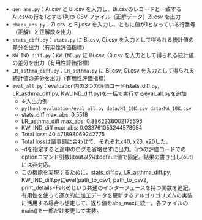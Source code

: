 - `gen_ans.py`：Ai.csv と Bi.csv を入力し、Bi.csvのレコードと一致するAi.csvの行を1とする1列の CSV ファイル（正解データ）Zi.csv を出力
- `check_ans.py`：Zi.csv と Fij.csv を入力し、ともに値が1となっている行番号（正解）と正解数を出力
- `stats_diff.py`：`stats.py` に Bi.csv, Ci.csv を入力として得られる統計値の差分を出力（有用性評価指標）
- `KW_IND_diff.py`：`KW_IND.py` に Bi.csv, Ci.csv を入力として得られる統計値の差分を出力（有用性評価指標）
- `LR_asthma_diff.py`：`LR_asthma.py` に Bi.csv, Ci.csv を入力として得られる統計値の差分を出力（有用性評価指標）
- `eval_all.py`：evaluation内の3つの評価コード(stats_diff.py, LR_asthma_diff.py, KW_IND_diff.py)を一括で実行するeval_all.pyを追加
    - ↓入出力例
    - `python3 evaluation/eval_all.py data/HI_10K.csv data/MA_10K.csv`
    - stats_diff max_abs: 0.5518
    - LR_asthma_diff max_abs: 0.8862336002175595
    - KW_IND_diff max_abs: 0.033761053244578954
    - Total loss: 40.471893069242775
    - Total lossは議事録に合わせて、それぞれx40, x20, x20した。
    - -dを指定すると途中のログを省略せずに出力。3つの評価コードでのoptionコマンド引数はout以外はdefault値で固定。結果の書き出し(out)には非対応。
    - この機能を実現するために、stats_diff.py, LR_asthma_diff.py, KW_IND_diff.pyにeval(path_to_csv1, path_to_csv2, print_details=False)という共通のインターフェースを持つ関数を追記。有用性を使って逐次的に加工データを更新するアルゴリゴリズムの実装に活用する場合も想定して、返り値をabs_maxに統一。各ファイルのmain()を一部だけ変更して実装。
